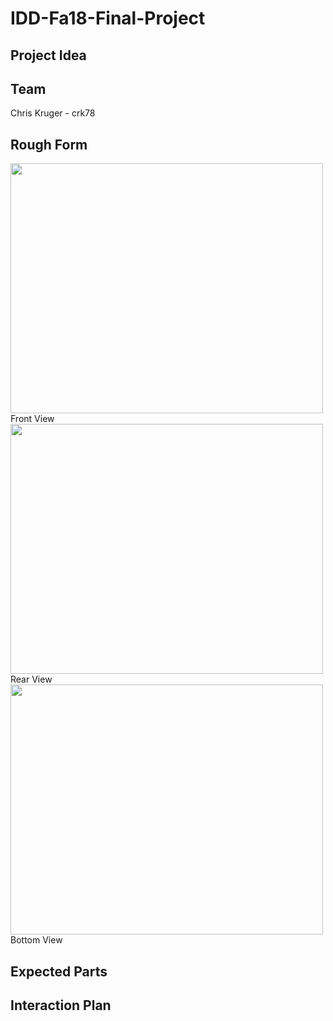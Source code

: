 # IDD-Fa18-Final-Project

## Project Idea

## Team
Chris Kruger - crk78

## Rough Form

<img src="https://i.imgur.com/OasfU5r.jpg" width=500 height=400><BR>Front View<BR>
<img src="https://i.imgur.com/1f20Mrz.jpg" width=500 height=400><BR>Rear View<BR>
<img src="https://i.imgur.com/jlWiKaD.jpg" width=500 height=400><BR>Bottom View<BR>

## Expected Parts

## Interaction Plan
